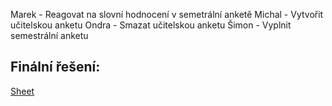 Marek - Reagovat na slovní hodnocení v semetrální anketě
Michal - Vytvořit učitelskou anketu
Ondra - Smazat učitelskou anketu
Šimon - Vyplnit semestrální anketu


## Finální řešení:
[Sheet](https://docs.google.com/spreadsheets/d/1sgm6FhDQVT4jrOeLCuSxd-tTRmgOx38zt9h4ehSVmrw/edit?usp=sharing)
